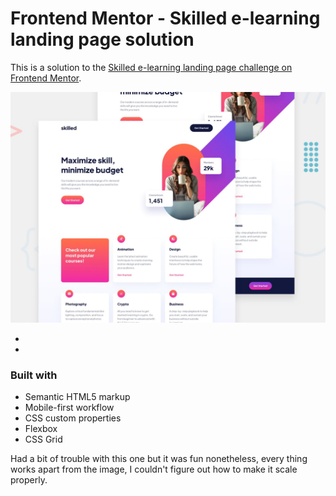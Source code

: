 # Frontend Mentor - Skilled e-learning landing page solution

This is a solution to the [Skilled e-learning landing page challenge on Frontend Mentor](https://www.frontendmentor.io/challenges/skilled-elearning-landing-page-S1ObDrZ8q).

![](./preview.jpg)


- [Solution URL]:(https://your-solution-url.com)
- [Live Site URL]:(https://your-live-site-url.com)

### Built with

- Semantic HTML5 markup
- Mobile-first workflow
- CSS custom properties
- Flexbox
- CSS Grid

Had a bit of trouble with this one but it was fun nonetheless, every thing works apart from the image, I couldn't figure out how to make it scale properly.
